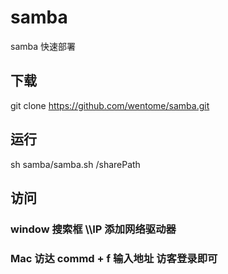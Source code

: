 # samba
samba 快速部署
## 下载
git clone https://github.com/wentome/samba.git
## 运行 
sh samba/samba.sh /sharePath
## 访问
### window 搜索框 \\\IP   添加网络驱动器
### Mac  访达 commd + f   输入地址 访客登录即可


